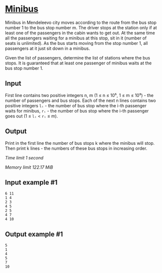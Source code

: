 # [Minibus](https://www.e-olymp.com/en/problems/5107)

Minibus in Mendeleevo city moves according to the route from the bus stop number 1 to the bus stop number m. The driver stops at the station only if at least one of the passengers in the cabin wants to get out. At the same time all the passengers waiting for a minibus at this stop, sit in it (number of seats is unlimited). As the bus starts moving from the stop number 1, all passengers at it just sit down in a minibus.

Given the list of passengers, determine the list of stations where the bus stops. It is guaranteed that at least one passenger of minibus waits at the bus stop number 1.

## Input

First line contains two positive integers n, m (1 ≤ n ≤ 10⁵, 1 ≤ m ≤ 10⁹) - the number of passengers and bus stops. Each of the next n lines contains two positive integers `lᵢ` - the number of bus stop where the i-th passenger waits for minibus, `rᵢ` - the number of bus stop where the i-th passenger goes out (1 ≤ `lᵢ` < `rᵢ` ≤ m).

## Output

Print in the first line the number of bus stops k where the minibus will stop. Then print k lines - the numbers of these bus stops in increasing order.

_Time limit 1 second_

_Memory limit 122.17 MiB_

## Input example #1
```
6 11
1 4
2 3
4 5
2 5
4 7
4 10
```

## Output example #1
```
5
1
4
5
7
10
```
